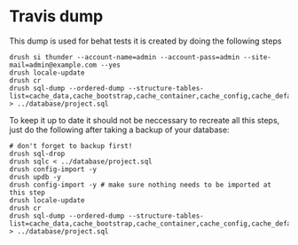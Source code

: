 # Travis dump
This dump is used for behat tests it is created by doing the following steps

    drush si thunder --account-name=admin --account-pass=admin --site-mail=admin@example.com --yes
    drush locale-update
    drush cr
    drush sql-dump --ordered-dump --structure-tables-list=cache_data,cache_bootstrap,cache_container,cache_config,cache_default,cache_discovery,cache_dynamic_page_cache,cache_entity,cache_menu,cache_migrate,cache_render,cache_toolbar,cachetags,watchdog,sessions > ../database/project.sql

To keep it up to date it should not be neccessary to recreate all this steps, just do the following after taking a backup of your database:

    # don't forget to backup first!
    drush sql-drop 
    drush sqlc < ../database/project.sql
    drush config-import -y
    drush updb -y
    drush config-import -y # make sure nothing needs to be imported at this step
    drush locale-update
    drush cr
    drush sql-dump --ordered-dump --structure-tables-list=cache_data,cache_bootstrap,cache_container,cache_config,cache_default,cache_discovery,cache_dynamic_page_cache,cache_entity,cache_menu,cache_migrate,cache_render,cache_toolbar,cachetags,watchdog,sessions > ../database/project.sql

